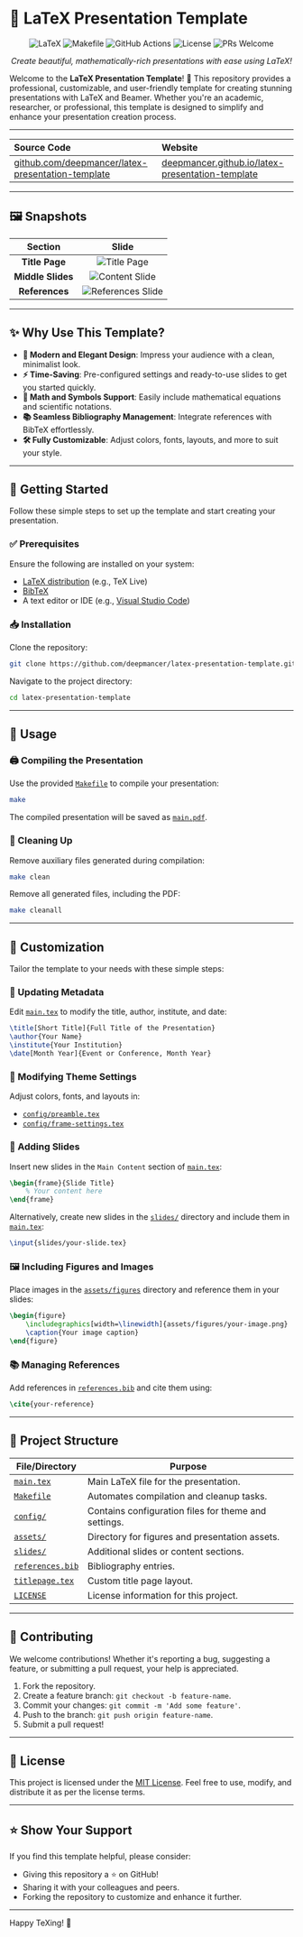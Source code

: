 # 🚀 LaTeX Presentation Template

<div align="center">
<img src="https://img.shields.io/badge/LaTeX-008080.svg?style=for-the-badge&logo=LaTeX&logoColor=white" alt="LaTeX">
<img src="https://img.shields.io/badge/Make-6D00CC.svg?style=for-the-badge&logo=Make&logoColor=white" alt="Makefile">
<img src="https://img.shields.io/badge/GitHub%20Actions-2088FF.svg?style=for-the-badge&logo=GitHub-Actions&logoColor=white" alt="GitHub Actions">
<img src="https://img.shields.io/badge/license-MIT-blue.svg?style=for-the-badge" alt="License">
<img src="https://img.shields.io/badge/contributions-welcome-brightgreen.svg?style=for-the-badge" alt="PRs Welcome">
</div>

<p align="center"><em>Create beautiful, mathematically-rich presentations with ease using LaTeX!</em></p>


Welcome to the **LaTeX Presentation Template**! 🎉 This repository provides a professional, customizable, and user-friendly template for creating stunning presentations with LaTeX and Beamer. Whether you're an academic, researcher, or professional, this template is designed to simplify and enhance your presentation creation process.

---

| **Source Code** | **Website** |
|:-----------------|:------------|
| <a href="https://github.com/deepmancer/latex-presentation-template" target="_blank">github.com/deepmancer/latex-presentation-template</a> | <a href="https://deepmancer.github.io/latex-presentation-template/" target="_blank">deepmancer.github.io/latex-presentation-template</a> |

---

## 🖼️ Snapshots
| **Section**       | **Slide**                                                                 |
|:------------------:|:-------------------------------------------------------------------------:|
| **Title Page**     | ![Title Page](https://raw.githubusercontent.com/deepmancer/latex-presentation-template/main/assets/samples/titlepage.png)                                |
| **Middle Slides**  | ![Content Slide](https://raw.githubusercontent.com/deepmancer/latex-presentation-template/main/assets/samples/content.png)                               |
| **References**| ![References Slide](https://raw.githubusercontent.com/deepmancer/latex-presentation-template/main/assets/samples/references.png)                        |

---

## ✨ Why Use This Template?

- **🎨 Modern and Elegant Design**: Impress your audience with a clean, minimalist look.
- **⚡ Time-Saving**: Pre-configured settings and ready-to-use slides to get you started quickly.
- **🔢 Math and Symbols Support**: Easily include mathematical equations and scientific notations.
- **📚 Seamless Bibliography Management**: Integrate references with BibTeX effortlessly.
- **🛠️ Fully Customizable**: Adjust colors, fonts, layouts, and more to suit your style.

---

## 🚀 Getting Started

Follow these simple steps to set up the template and start creating your presentation.

### ✅ Prerequisites

Ensure the following are installed on your system:

- [LaTeX distribution](https://www.latex-project.org/get/) (e.g., TeX Live)
- [BibTeX](http://www.bibtex.org/)
- A text editor or IDE (e.g., [Visual Studio Code](https://code.visualstudio.com/))

### 📥 Installation

Clone the repository:

```bash
git clone https://github.com/deepmancer/latex-presentation-template.git
```

Navigate to the project directory:

```bash
cd latex-presentation-template
```

---

## 📖 Usage

### 🖨️ Compiling the Presentation

Use the provided [`Makefile`](Makefile) to compile your presentation:

```bash
make
```

The compiled presentation will be saved as [`main.pdf`](main.pdf).

### 🧹 Cleaning Up

Remove auxiliary files generated during compilation:

```bash
make clean
```

Remove all generated files, including the PDF:

```bash
make cleanall
```

---

## 🎨 Customization

Tailor the template to your needs with these simple steps:

### 🔄 Updating Metadata

Edit [`main.tex`](main.tex) to modify the title, author, institute, and date:

```latex
\title[Short Title]{Full Title of the Presentation}
\author{Your Name}
\institute{Your Institution}
\date[Month Year]{Event or Conference, Month Year}
```

### 🎨 Modifying Theme Settings

Adjust colors, fonts, and layouts in:

- [`config/preamble.tex`](./config/preamble.tex)
- [`config/frame-settings.tex`](./config/frame-settings.tex)

### 📄 Adding Slides

Insert new slides in the `Main Content` section of [`main.tex`](./main.tex):

```latex
\begin{frame}{Slide Title}
    % Your content here
\end{frame}
```

Alternatively, create new slides in the [`slides/`](./slides/) directory and include them in [`main.tex`](./main.tex):

```latex
\input{slides/your-slide.tex}
```

### 🖼️ Including Figures and Images

Place images in the [`assets/figures`](./assets/figures) directory and reference them in your slides:

```latex
\begin{figure}
    \includegraphics[width=\linewidth]{assets/figures/your-image.png}
    \caption{Your image caption}
\end{figure}
```

### 📚 Managing References

Add references in [`references.bib`](references.bib) and cite them using:

```latex
\cite{your-reference}
```

---

## 📁 Project Structure

| File/Directory       | Purpose                                                   |
|----------------------|-----------------------------------------------------------|
| [`main.tex`](./main.tex)           | Main LaTeX file for the presentation.                     |
| [`Makefile`](./Makefile)           | Automates compilation and cleanup tasks.                  |
| [`config/`](./config)            | Contains configuration files for theme and settings.      |
| [`assets/`](./assets)            | Directory for figures and presentation assets.            |
| [`slides/`](./slides)            | Additional slides or content sections.                    |
| [`references.bib`](./references.bib)     | Bibliography entries.                                     |
| [`titlepage.tex`](./titlepage.tex)      | Custom title page layout.                                 |
| [`LICENSE`](./LICENSE)            | License information for this project.                     |


---

## 🤝 Contributing

We welcome contributions! Whether it's reporting a bug, suggesting a feature, or submitting a pull request, your help is appreciated.

1. Fork the repository.
2. Create a feature branch: `git checkout -b feature-name`.
3. Commit your changes: `git commit -m 'Add some feature'`.
4. Push to the branch: `git push origin feature-name`.
5. Submit a pull request!

---

## 📄 License

This project is licensed under the [MIT License](LICENSE). Feel free to use, modify, and distribute it as per the license terms.

---

## ⭐ Show Your Support

If you find this template helpful, please consider:

- Giving this repository a ⭐ on GitHub!
- Sharing it with your colleagues and peers.
- Forking the repository to customize and enhance it further.

---

Happy TeXing! 🤖
